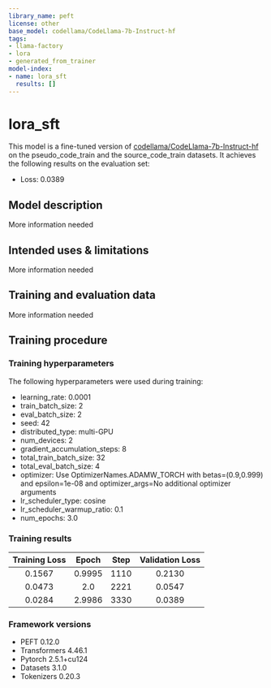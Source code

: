 ```yaml
---
library_name: peft
license: other
base_model: codellama/CodeLlama-7b-Instruct-hf
tags:
- llama-factory
- lora
- generated_from_trainer
model-index:
- name: lora_sft
  results: []
---
```


<!-- This model card has been generated automatically according to the information the Trainer had access to. You
should probably proofread and complete it, then remove this comment. -->

# lora_sft

This model is a fine-tuned version of [codellama/CodeLlama-7b-Instruct-hf](https://huggingface.co/codellama/CodeLlama-7b-Instruct-hf) on the pseudo_code_train and the source_code_train datasets.
It achieves the following results on the evaluation set:
- Loss: 0.0389

## Model description

More information needed

## Intended uses & limitations

More information needed

## Training and evaluation data

More information needed

## Training procedure

### Training hyperparameters

The following hyperparameters were used during training:
- learning_rate: 0.0001
- train_batch_size: 2
- eval_batch_size: 2
- seed: 42
- distributed_type: multi-GPU
- num_devices: 2
- gradient_accumulation_steps: 8
- total_train_batch_size: 32
- total_eval_batch_size: 4
- optimizer: Use OptimizerNames.ADAMW_TORCH with betas=(0.9,0.999) and epsilon=1e-08 and optimizer_args=No additional optimizer arguments
- lr_scheduler_type: cosine
- lr_scheduler_warmup_ratio: 0.1
- num_epochs: 3.0

### Training results

| Training Loss | Epoch  | Step | Validation Loss |
|:-------------:|:------:|:----:|:---------------:|
| 0.1567        | 0.9995 | 1110 | 0.2130          |
| 0.0473        | 2.0    | 2221 | 0.0547          |
| 0.0284        | 2.9986 | 3330 | 0.0389          |


### Framework versions

- PEFT 0.12.0
- Transformers 4.46.1
- Pytorch 2.5.1+cu124
- Datasets 3.1.0
- Tokenizers 0.20.3